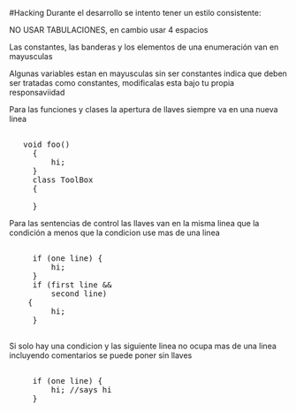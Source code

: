 #Hacking
Durante el desarrollo se intento tener un estilo consistente:

NO USAR TABULACIONES, en cambio usar 4 espacios

Las constantes, las banderas y los elementos de una enumeración van en mayusculas

Algunas variables estan en mayusculas sin ser constantes indica que deben ser tratadas como constantes, modificalas esta bajo tu propia responsaviidad  

Para las funciones y clases la apertura de llaves siempre va en una nueva linea
<pre>   
   void foo()
     {
         hi;
     }
     class ToolBox
     {
   
     }
</pre>
Para las sentencias de control las llaves van en la misma linea que la condición a menos que  la condicion use mas de una linea
<pre>     
     if (one line) {
         hi;
     }
     if (first line &&
         second line)
	{
         hi;
     }
 </pre>
 Si solo hay una condicion y las siguiente linea no ocupa mas de una linea incluyendo comentarios se puede poner sin llaves
 <pre>     
     if (one line) {
         hi; //says hi
     }
 </pre>
